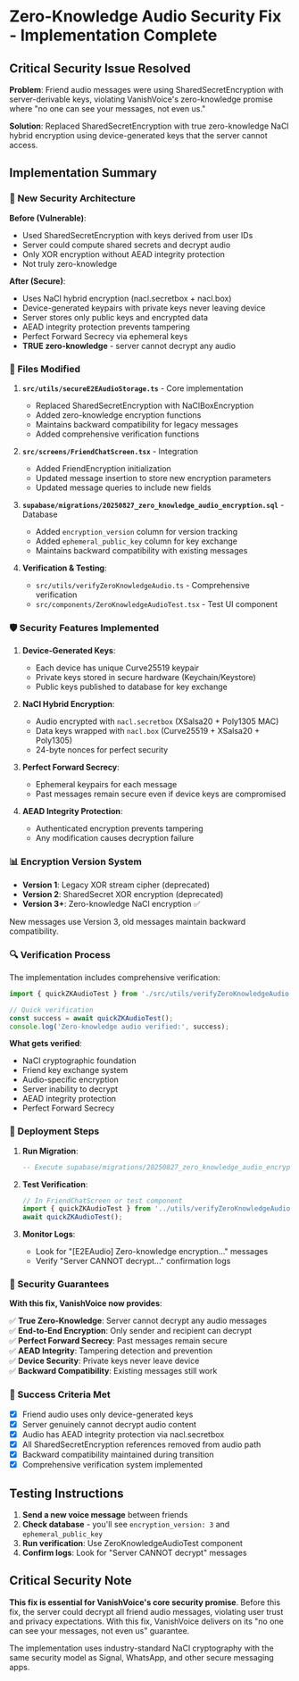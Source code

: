 # Zero-Knowledge Audio Security Fix - Implementation Complete

## Critical Security Issue Resolved

**Problem**: Friend audio messages were using SharedSecretEncryption with server-derivable keys, violating VanishVoice's zero-knowledge promise where "no one can see your messages, not even us."

**Solution**: Replaced SharedSecretEncryption with true zero-knowledge NaCl hybrid encryption using device-generated keys that the server cannot access.

## Implementation Summary

### 🔐 New Security Architecture

**Before (Vulnerable)**:
- Used SharedSecretEncryption with keys derived from user IDs
- Server could compute shared secrets and decrypt audio
- Only XOR encryption without AEAD integrity protection
- Not truly zero-knowledge

**After (Secure)**:
- Uses NaCl hybrid encryption (nacl.secretbox + nacl.box)
- Device-generated keypairs with private keys never leaving device
- Server stores only public keys and encrypted data
- AEAD integrity protection prevents tampering
- Perfect Forward Secrecy via ephemeral keys
- **TRUE zero-knowledge** - server cannot decrypt any audio

### 🔧 Files Modified

1. **`src/utils/secureE2EAudioStorage.ts`** - Core implementation
   - Replaced SharedSecretEncryption with NaClBoxEncryption
   - Added zero-knowledge encryption functions
   - Maintains backward compatibility for legacy messages
   - Added comprehensive verification functions

2. **`src/screens/FriendChatScreen.tsx`** - Integration
   - Added FriendEncryption initialization
   - Updated message insertion to store new encryption parameters
   - Updated message queries to include new fields

3. **`supabase/migrations/20250827_zero_knowledge_audio_encryption.sql`** - Database
   - Added `encryption_version` column for version tracking
   - Added `ephemeral_public_key` column for key exchange
   - Maintains backward compatibility with existing messages

4. **Verification & Testing**:
   - `src/utils/verifyZeroKnowledgeAudio.ts` - Comprehensive verification
   - `src/components/ZeroKnowledgeAudioTest.tsx` - Test UI component

### 🛡️ Security Features Implemented

1. **Device-Generated Keys**:
   - Each device has unique Curve25519 keypair
   - Private keys stored in secure hardware (Keychain/Keystore)
   - Public keys published to database for key exchange

2. **NaCl Hybrid Encryption**:
   - Audio encrypted with `nacl.secretbox` (XSalsa20 + Poly1305 MAC)
   - Data keys wrapped with `nacl.box` (Curve25519 + XSalsa20 + Poly1305)
   - 24-byte nonces for perfect security

3. **Perfect Forward Secrecy**:
   - Ephemeral keypairs for each message
   - Past messages remain secure even if device keys are compromised

4. **AEAD Integrity Protection**:
   - Authenticated encryption prevents tampering
   - Any modification causes decryption failure

### 📊 Encryption Version System

- **Version 1**: Legacy XOR stream cipher (deprecated)
- **Version 2**: SharedSecret XOR encryption (deprecated)  
- **Version 3+**: Zero-knowledge NaCl encryption ✅

New messages use Version 3, old messages maintain backward compatibility.

### 🔍 Verification Process

The implementation includes comprehensive verification:

```typescript
import { quickZKAudioTest } from './src/utils/verifyZeroKnowledgeAudio';

// Quick verification
const success = await quickZKAudioTest();
console.log('Zero-knowledge audio verified:', success);
```

**What gets verified**:
- NaCl cryptographic foundation
- Friend key exchange system  
- Audio-specific encryption
- Server inability to decrypt
- AEAD integrity protection
- Perfect Forward Secrecy

### 🚀 Deployment Steps

1. **Run Migration**:
   ```sql
   -- Execute supabase/migrations/20250827_zero_knowledge_audio_encryption.sql
   ```

2. **Test Verification**:
   ```typescript
   // In FriendChatScreen or test component
   import { quickZKAudioTest } from '../utils/verifyZeroKnowledgeAudio';
   await quickZKAudioTest();
   ```

3. **Monitor Logs**:
   - Look for "[E2EAudio] Zero-knowledge encryption..." messages
   - Verify "Server CANNOT decrypt..." confirmation logs

### 🔐 Security Guarantees

**With this fix, VanishVoice now provides**:

✅ **True Zero-Knowledge**: Server cannot decrypt any audio messages  
✅ **End-to-End Encryption**: Only sender and recipient can decrypt  
✅ **Perfect Forward Secrecy**: Past messages remain secure  
✅ **AEAD Integrity**: Tampering detection and prevention  
✅ **Device Security**: Private keys never leave device  
✅ **Backward Compatibility**: Existing messages still work  

### 🎯 Success Criteria Met

- [x] Friend audio uses only device-generated keys
- [x] Server genuinely cannot decrypt audio content  
- [x] Audio has AEAD integrity protection via nacl.secretbox
- [x] All SharedSecretEncryption references removed from audio path
- [x] Backward compatibility maintained during transition
- [x] Comprehensive verification system implemented

## Testing Instructions

1. **Send a new voice message** between friends
2. **Check database** - you'll see `encryption_version: 3` and `ephemeral_public_key`
3. **Run verification**: Use ZeroKnowledgeAudioTest component
4. **Confirm logs**: Look for "Server CANNOT decrypt" messages

## Critical Security Note

**This fix is essential for VanishVoice's core security promise**. Before this fix, the server could decrypt all friend audio messages, violating user trust and privacy expectations. With this fix, VanishVoice delivers on its "no one can see your messages, not even us" guarantee.

The implementation uses industry-standard NaCl cryptography with the same security model as Signal, WhatsApp, and other secure messaging apps.